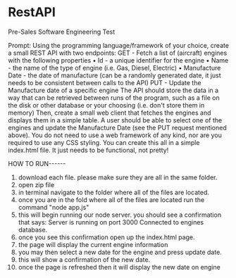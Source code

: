 # RestAPI
Pre-Sales Software Engineering Test

Prompt: 
Using the programming language/framework of your choice, create a small REST
API with two endpoints:
GET - Fetch a list of (aircraft) engines with the following properties
• Id - a unique identifier for the engine
• Name - the name of the type of engine (i.e. Gas, Diesel, Electric)
• Manufacture Date - the date of manufacture (can be a randomly
generated date, it just needs to be consistent between calls to the
API)
PUT - Update the Manufacture date of a specific engine
The API should store the data in a way that can be retrieved between runs of the
program, such as a file on the disk or other database or your choosing (i.e. don't
store them in memory)
Then, create a small web client that fetches the engines and displays them in a
simple table. A user should be able to select one of the engines and update the
Manufacture Date (see the PUT request mentioned above).
You do not need to use a web framework of any kind, nor are you required to use
any CSS styling. You can create this all in a simple index.html file.
It just needs to be functional, not pretty!


HOW TO RUN------
1. download each file. please make sure they are all in the same folder.
2. open zip file
3. in terminal navigate to the folder where all of the files are located.
4. once you are in the fold where all of the files are located run the command "node app.js"
5. this will begin running our node server. you should see a confirmation that says:
  Server is running on port 3000
  Connected to engines database.
6. once you see this confirmation open up the index.html page.
7. the page will display the current engine information
8. you may then select a new date for the engine and press update date.
9. this will show a confirmation of the new date.
10. once the page is refreshed then it will display the new date on engine 
